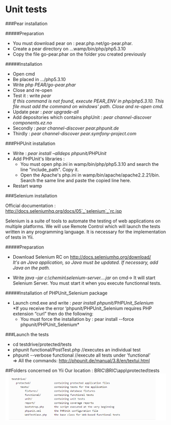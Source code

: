 Unit tests
=====================

###Pear installation

#####Preparation
- You must download pear on : pear.php.net/go-pear.phar.
- Create a pear directory on ...wamp/bin/php/php5.3.10
- Copy the file go-pear.phar on the folder you created previously

#####Installation
- Open cmd
- Be placed in .../php5.3.10
- Write *php PEAR/go-pear.phar* 
- Close and re-open
- Test it : write *pear*  
*If this command is not found, execute PEAR_ENV in php/php5.3.10. This file must add the command on windows' path. Close and re-open cmd.*
- Update pear : *pear upgrade-all*
- Add depositories which contains phpUnit : *pear channel-discover components.ez.no*
- Secondly : *pear channel-discover pear.phpunit.de*
- Thirdly : *pear channel-discover pear.symfony-project.com*

###PHPUnit installation

- Write : *pear install –alldeps phpunit/PHPUnit*
- Add PHPUnit's libraries :
    - You must open php.ini in wamp/bin/php/php5.3.10 and search the line "include_path". Copy it.
	- Open the Apache's php.ini in wamp/bin/apache/apache2.2.21/bin. Search the same line and paste the copied line here.
- Restart wamp

###Selenium installation

Official documentation : http://docs.seleniumhq.org/docs/05`_`selenium`_`rc.jsp

Selenium is a suite of tools to automate the testing of web applications on multiple platforms. We will use Remote Control which will launch the tests written in any programming language. It is necessary for the implementation of tests in Yii.

#####Preparation
		
- Download Selenium RC on http://docs.seleniumhq.org/download/  
*It's an Java application, so Java must be updated. If necessary, add Java on the path.*

- Write  *java –jar c:\chemin\selenium-server….jar* on cmd-> It will start Selenium Server. You must start it when you execute functionnal tests.

#####Installation of PHPUnit_Selenium package
- Launch cmd.exe and write : *pear install phpunit/PHPUnit_Selenium*  
*If you receive the error ‘phpunit/PHPUnit_Selenium requires PHP extension “curl” then do the following:
  - You must force the installation by : pear install --force phpunit/PHPUnit_Selenium*

###Launch the tests
- cd testdrive/protected/tests
- phpunit functional/PostTest.php     //executes an individual test
- phpunit --verbose functional       //execute all tests under 'functional'  
=> All the commands: http://phpunit.de/manual/3.8/en/textui.html

##Folders concerned on Yii
Our location : BRIC\BRIC\app\protected\tests  
![location](folders.png)























